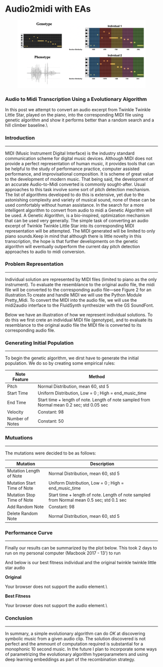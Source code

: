 # Audio2midi with EAs

<figure><img src="../.gitbook/assets/audio2midi (1).png" alt=""><figcaption></figcaption></figure>

### Audio to Midi Transcription Using a Evolutionary Algorithm

In this post we attempt to convert an audio excerpt from Twinkle Twinkle Little Star, played on the piano, into the corresponding MIDI file using genetic algorithm and show it performs better than a random search and a hill climber baseline.\


### Introduction

***

MIDI (Music Instrument Digital Interface) is the industry standard communication scheme for digital music devices. Although MIDI does not provide a perfect representation of human music, it provides tools that can be helpful to the study of performance practice, computer assisted performance, and improvisational composition. It is scheme of great value to the development of modern music. That being said, the development of an accurate Audio-to-Midi converted is commonly sought-after. Usual approaches to this task involve some sort of pitch detection mechanism. The list of algorithms developed to do this is extensive, yet due to the astonishing complexity and variety of musical sound, none of these can be used comfortably without human assistance. In the search for a more intelligent algorithm to convert from audio to midi a Genetic Algorithm will be used. A Genetic Algorithm, is a bio-inspired, optimization mechanism that can be used very generally. The simple task of converting an audio excerpt of Twinkle Twinkle Little Star into its corresponding MIDI representation will be attempted. The MIDI generated will be limited to only piano sounds.Keep in mind that although there is little novelty in this transcription, the hope is that further developments on the genetic algorithm will eventually outperform the current day pitch detection approaches to audio to midi conversion.

### Problem Representation

***

Individual solution are represented by MIDI files (limited to piano as the only instrument). To evaluate the resemblance to the original audio file, the midi file will be converted to the corresponding audio file—see Figure 2 for an illustration.To create and handle MIDI we will use the Python Module Pretty\_Midi. To convert the MIDI into the audio file, we will use the midi2audio interface to the FluidSynth synthesizer with the GS SoundFont.

Below we have an illustration of how we represent individual solutions. To do this we first crete an individual MIDI file (genotype), and to evaluate its resemblance to the original audio file the MIDI file is converted to its corresponding audio file.

### Generating Initial Population

***

To begin the genetic algorithm, we dirst have to generate the initial population. We do so by creating some empirical rules:

| Note Feature    | Method                                                                                     |
| --------------- | ------------------------------------------------------------------------------------------ |
| Pitch           | Normal Distribution, mean 60, std 5                                                        |
| Start Time      | Uniform Distribution, Low = 0 ; High = end\_music\_time                                    |
| End Time        | Start time + length of note. Length of note sampled from Normal mean 0.2 sec; std 0.05 sec |
| Velocity        | Constant: 98                                                                               |
| Number of Notes | Constant: 50                                                                               |

### Mutuations

***

The mutations were decided to be as follows:

| Mutation                    | Description                                                                               |
| --------------------------- | ----------------------------------------------------------------------------------------- |
| Mutation Length of Note     | Normal Distribution, mean 60, std 5                                                       |
| Mutation Start Time of Note | Uniform Distribution, Low = 0 ; High = end\_music\_time                                   |
| Mutation Stop Time of Note  | Start time + length of note. Length of note sampled from Normal mean 0.5 sec; std 0.1 sec |
| Add Random Note             | Constant: 98                                                                              |
| Delete Random Note          | Normal Distribution, mean 60, std 5                                                       |

### Performance Curve

***

Finally our results can be summarized by the plot below. This took 2 days to run on my personal computer (Macbook 2017 - 13') to run

And below is our best fitness individual and the original twinkle twinkle little star audio

**Original**

Your browser does not support the audio element.\


**Best Fitness**

Your browser does not support the audio element.\


### Conclusion

***

In summary, a simple evolutionary algorithm can do _OK_ at discovering symbolic music from a given audio clip. The solution discovered is not perfect and the ammount of computation required is substantial for a monophonic 10 second music. In the future I plan to incorporate some ways of parametrizing the evolutionary algorithm hyperparameters and using deep learning embeddings as part of the recombination strategy.

